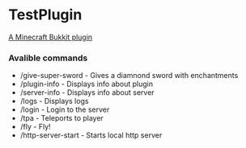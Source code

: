 # TestPlugin
[A Minecraft Bukkit plugin](https://windowsxd2021.github.io/TestPlugin/)

### Avalible commands
- /give-super-sword - Gives a diamnond sword with enchantments
- /plugin-info - Displays info about plugin
- /server-info - Displays info about server
- /logs - Displays logs
- /login - Login to the server
- /tpa - Teleports to player
- /fly - Fly!
- /http-server-start - Starts local http server
